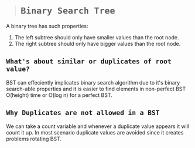 > # **```Binary Search Tree```**

A binary tree has such properties:
1. The left subtree should only have smaller values than the root node.
2. The right subtree should only have bigger values than the root node.

## **```What's about similar or duplicates of root value?```**

BST can effeciently implicates binary search algorithm due to it's binary search-able properties and it is easier to find elements in non-perfect BST O(height) time or O(log n) for a perfect BST.

## **```Why Duplicates are not allowed in a BST```**
We can take a count variable and whenever a duplicate value appears it will count it up. In most scenario duplicate values are avoided since it creates problems rotating BST.

